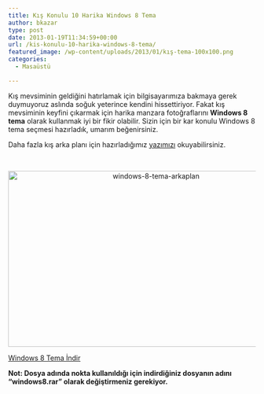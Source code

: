 ```yaml
---
title: Kış Konulu 10 Harika Windows 8 Tema
author: bkazar
type: post
date: 2013-01-19T11:34:59+00:00
url: /kis-konulu-10-harika-windows-8-tema/
featured_image: /wp-content/uploads/2013/01/kış-tema-100x100.png
categories:
  - Masaüstü

---
```

Kış mevsiminin geldiğini hatırlamak için bilgisayarımıza bakmaya gerek duymuyoruz aslında soğuk yeterince kendini hissettiriyor. Fakat kış mevsiminin keyfini çıkarmak için harika manzara fotoğraflarını **Windows 8 tema** olarak kullanmak iyi bir fikir olabilir. Sizin için bir kar konulu Windows 8 tema seçmesi hazırladık, umarım beğenirsiniz.

Daha fazla kış arka planı için hazırladığımız [yazımızı][1] okuyabilirsiniz.

&nbsp;

<p style="text-align: center;">
  <img class="aligncenter  wp-image-11107" alt="windows-8-tema-arkaplan" src="https://www.murekkep.org/wp-content/uploads/2013/01/kış-tema.png" width="586" height="358" srcset="https://www.murekkep.org/wp-content/uploads/2013/01/kış-tema.png 915w, https://www.murekkep.org/wp-content/uploads/2013/01/kış-tema-400x244.png 400w, https://www.murekkep.org/wp-content/uploads/2013/01/kış-tema-50x30.png 50w, https://www.murekkep.org/wp-content/uploads/2013/01/kış-tema-125x76.png 125w, https://www.murekkep.org/wp-content/uploads/2013/01/kış-tema-300x183.png 300w, https://www.murekkep.org/wp-content/uploads/2013/01/kış-tema-498x305.png 498w" sizes="(max-width: 586px) 100vw, 586px" />
</p>

<p style="text-align: left;">
  <a href="https://www.windows8theme.net/win8themes/FreezingWinter.deskthemepack">Windows 8 Tema İndir</a>
</p>

<p style="text-align: left;">
  <strong>Not: Dosya adında nokta kullanıldığı için indirdiğiniz dosyanın adını &#8220;windows8.rar&#8221; olarak değiştirmeniz gerekiyor.</strong>
</p>

 [1]: https://www.murekkep.org/kis-mevsimi-masaustu-duvar-kagitlari-wallpapers-11050